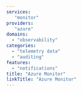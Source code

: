 ```yaml
---
services:
   "monitor"
providers:
   "azure"
domains:
  - "observability"
categories:
  - "telemetry data"
  - "auditing"
features:
  - "notifications"
title: "Azure Monitor"
linkTitle: "Azure Monitor"
---
```

